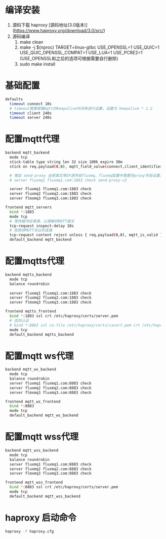 # 编译安装
1. 源码下载
haproxy [源码地址(3.0版本)] (https://www.haproxy.org/download/3.0/src/)
2. 源码编译
    1. make clean
    2. make -j $(nproc) TARGET=linux-glibc USE_OPENSSL=1 USE_QUIC=1 USE_QUIC_OPENSSL_COMPAT=1 USE_LUA=1 USE_PCRE2=1 (USE_OPENSSL和之后的选项可根据需要自行删除)
    3. sudo make install
# 基础配置
```bash
defaults  
  timeout connect 10s
  # timeout需要根据mqtt的keepalive时间来进行设置，设置为 keepalive * 1.2
  timeout client 240s  
  timeout server 240s 
```
# 配置mqtt代理
```bash
backend mqtt_backend
  mode tcp
  stick-table type string len 32 size 100k expire 30m
  stick on req.payload(0,0), mqtt_field_value(connect,client_identifier)

  # 增加 send-proxy 会把真实带IP透传给fluxmq，fluxmq配置中需要将proxy字段设置为true
  # server fluxmq1 fluxmq1.com:1883 check send-proxy-v2

  server fluxmq1 fluxmq1.com:1883 check
  server fluxmq2 fluxmq2.com:1883 check
  server flmxmq3 fluxmq3.com:1883 check

frontend mqtt_servers
  bind *:1883
  mode tcp
  # 等待缓冲区填满，以便解析MQTT报文
  tcp-request inspect-delay 10s
  # 拒绝非MQTT协议的连接
  tcp-request content reject unless { req.payload(0,0), mqtt_is_valid }
  default_backend mqtt_backend
```
# 配置mqtts代理
```bash
backend mqtts_backend
  mode tcp
  balance roundrobin
 
  server fluxmq1 fluxmq1.com:1883 check
  server fluxmq2 fluxmq2.com:1883 check
  server flmxmq3 fluxmq3.com:1883 check

frontend mqtts_frontend
  bind *:1883 ssl crt /etc/haproxy/certs/server.pem 
  # 双向认证
  # bind *:8883 ssl ca-file /etc/haproxy/certs/cacert.pem crt /etc/haproxy/certs/server.pem verify required
  mode tcp
  default_backend mqtts_backend
```
# 配置mqtt ws代理
```bash
backend mqtt_ws_backend
  mode tcp
  balance roundrobin
  server fluxmq1 fluxmq1.com:8883 check
  server fluxmq2 fluxmq2.com:8883 check
  server flmxmq3 fluxmq3.com:8883 check

frontend mqtt_ws_frontend
  bind *:8883 
  mode tcp
  default_backend mqtt_ws_backend
```
# 配置mqtt wss代理
```bash
backend mqtt_wss_backend
  mode tcp
  balance roundrobin
  server fluxmq1 fluxmq1.com:8883 check
  server fluxmq2 fluxmq2.com:8883 check
  server flmxmq3 fluxmq3.com:8883 check

frontend mqtt_wss_frontend
  bind *:8883 ssl crt /etc/haproxy/certs/server.pem
  mode tcp 
  default_backend mqtt_wss_backend
```
# haproxy 启动命令
```bash
haproxy -f haproxy.cfg
```